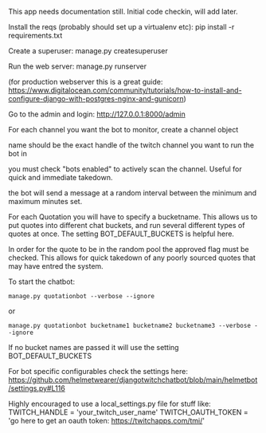 This app needs documentation still. Initial code checkin, will add later.


Install the reqs (probably should set up a virtualenv etc):
    pip install -r requirements.txt

Create a superuser:
    manage.py createsuperuser

Run the web server:
    manage.py runserver

(for production webserver this is a great guide: https://www.digitalocean.com/community/tutorials/how-to-install-and-configure-django-with-postgres-nginx-and-gunicorn)


Go to the admin and login:
    http://127.0.0.1:8000/admin

For each channel you want the bot to monitor, create a channel object

name should be the exact handle of the twitch channel you want to run the bot in

you must check "bots enabled" to actively scan the channel. Useful for quick and immediate takedown.

the bot will send a message at a random interval between the minimum and maximum minutes set.


For each Quotation you will have to specify a bucketname. This allows us to put quotes into different
chat buckets, and run several different types of quotes at once. The setting BOT_DEFAULT_BUCKETS is helpful here.

In order for the quote to be in the random pool the approved flag must be checked. This allows for quick takedown of any poorly sourced quotes that may have entred the system.


To start the chatbot:

    manage.py quotationbot --verbose --ignore
or

    manage.py quotationbot bucketname1 bucketname2 bucketname3 --verbose --ignore

If no bucket names are passed it will use the setting BOT_DEFAULT_BUCKETS

For bot specific configurables check the settings here:
https://github.com/helmetwearer/djangotwitchchatbot/blob/main/helmetbot/settings.py#L116

Highly encouraged to use a local_settings.py file for stuff like:
    TWITCH_HANDLE = 'your_twitch_user_name'
    TWITCH_OAUTH_TOKEN = 'go here to get an oauth token: https://twitchapps.com/tmi/'

